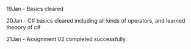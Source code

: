 19Jan - Basics cleared

20Jan - C# basics cleared including all kinds of operators, and learned theoory of c#

21Jan - Assignment 02 completed successfully.
